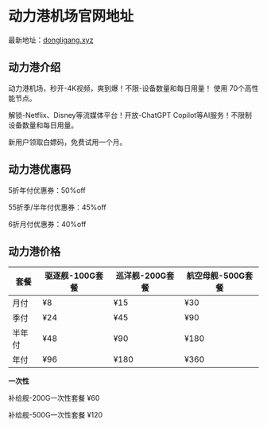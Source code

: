 # 动力港机场官网地址

最新地址：[dongligang.xyz](https://dkwi1-2974.dongligang.xyz/#/register?code=f36tEuXd)

## 动力港介绍

动力港机场，秒开-4K视频，爽到爆！不限-设备数量和每日用量！ 使用 70个高性能节点。

解锁-Netflix、Disney等流媒体平台！开放-ChatGPT Copilot等AI服务！不限制设备数量和每日用量。

新用户领取白嫖码，免费试用一个月。

## 动力港优惠码

5折年付优惠券：50%off

55折季/半年付优惠券：45%off

6折月付优惠券：40%off

## 动力港价格

|套餐|驱逐舰-100G套餐|巡洋舰-200G套餐|航空母舰-500G套餐|
|----|----|----|----|
|月付|¥8|¥15|¥30|
|季付|¥24|¥45|¥90|
|半年付|¥48|¥90|¥180|
|年付|¥96|¥180|¥360|

**一次性**

补给舰-200G一次性套餐 ¥60

补给舰-500G一次性套餐 ¥120
